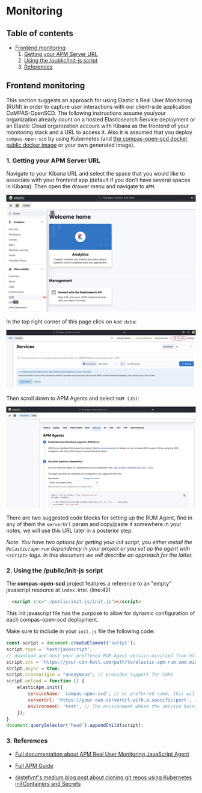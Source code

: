 # Monitoring
## Table of contents
* [Frontend monitoring](#introduction)
  1. [Getting your APM Server URL](#1-getting-your-apm-server-url)
  2. [Using the /public/init-js script](#2-using-the-publicinit-js-script)
  3. [References](#3-references)


## Frontend monitoring<a name="introduction"></a>
This section suggests an approach for using Elastic's Real User Monitoring (RUM) in order to capture user interactions with our client-side application CoMPAS-OpenSCD. The following instructions assume you/your organization already count on a hosted Elasticsearch Service deployment or an Elastic Cloud organization account with Kibana as the frontend of your monitoring stack and a URL to access it. Also it is assumed that you deploy `compas-open-scd` by using Kubernetes (and [the compas-open-scd docker public docker image](https://hub.docker.com/r/lfenergy/compas-open-scd) or your own generated image). 

### 1. Getting your APM Server URL<a name="server-url"></a>
Navigate to your Kibana URL and select the space that you would like to associate with your frontend app (default if you don't have several spaces in Kibana). Then open the drawer menu and navigate to `APM`:

![Navigation instructions to APM in Kibana](/docs/public/kibana-screenshot-1.png)

In the top right corner of this page click on `Add data`:

![Navigation instructions to the Add data button in APM](/docs/public/kibana-screenshot-2.png)

Then scroll down to APM Agents and select `RUM (JS)`:

![Navigation instructions to the RUM Agent](/docs/public/kibana-screenshot-3.png)

There are two suggested code blocks for setting up the RUM Agent, find in any of them the `serverUrl` param and copy/paste it somewhere in your notes, we will use this URL later in a posterior step.

*Note: You have two options for getting your init script, you either install the `@elastic/apm-rum` dependency in your project or you set up the agent with `<script>` tags. In this document we will describe an approach for the latter.*

### 2. Using the /public/init-js script<a name="init-js"></a>

The __compas-open-scd__ project features a reference to an "empty" javascript resource at `index.html` (line:42)
```html
  <script src="./public/init-js/init.js"></script>
```

This init javascript file has the purpose to allow for dynamic configuration of each compas-open-scd deployment. 

Make sure to include in your `init.js` file the following code:

```js
const script = document.createElement('script');
script.type = 'text/javascript';
// download and host your preffered RUM Agent version minified from https://github.com/elastic/apm-agent-rum-js/releases
script.src = 'https://your-cdn-host.com/path/to/elastic-apm-rum.umd.min.js'; 
script.async = true;
script.crossorigin = "anonymous"; // provides support for CORS
script.onload = function () {
    elasticApm.init({
        serviceName: 'compas-open-scd', // or preferred name, this will be used to filter out results in Kibana
        serverUrl: 'https://your-own-serverUrl.with.a.specific:port', // replace with serverUrl found in Step 1
        environment: 'test', // The environment where the service being monitored is deployed, e.g. 'production', 'development', 'test', etc. Default: ''
    });
}
document.querySelector('head').appendChild(script);
```

### 3. References<a name="references"></a>

* [Full documentation about APM Real User Monitoring JavaScript Agent](https://www.elastic.co/guide/en/apm/agent/rum-js/5.x/intro.html)

* [Full APM Guide](https://www.elastic.co/guide/en/apm/guide/8.6/apm-quick-start.html)

* [@stefvnf's medium blog post about cloning git repos using Kubernetes initContainers and Secrets](https://stefvnf.medium.com/cloning-git-repos-using-kubernetes-initcontainers-and-secrets-8609e3b2d238)